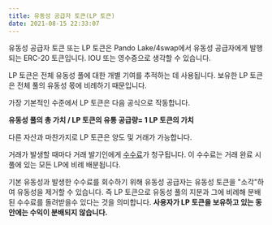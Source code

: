 ```yaml
---
title: 유동성 공급자 토큰(LP 토큰)
date: 2021-08-15 22:33:07
---
```


유동성 공급자 토큰 또는 LP 토큰은 Pando Lake/4swap에서 유동성 공급자에게 발행되는 ERC-20 토큰입니다. IOU 또는 영수증으로 생각할 수 있습니다.

LP 토큰은 전체 유동성 풀에 대한 개별 기여를 추적하는 데 사용됩니다. 보유한 LP 토큰은 전체 풀의 유동성 몫에 비례하기 때문입니다.

가장 기본적인 수준에서 LP 토큰은 다음 공식으로 작동합니다.

**유동성 풀의 총 가치 / LP 토큰의 유통 공급량= 1 LP 토큰의 가치**

다른 자산과 마찬가지로 LP 토큰은 양도 및 거래가 가능합니다.

거래가 발생할 때마다 거래 발기인에게 [수수료](./trading-fee)가 청구됩니다. 이 수수료는 거래 완료 시 풀에 있는 모든 LP에 비례 배분됩니다.

기본 유동성과 발생한 수수료를 회수하기 위해 유동성 공급자는 유동성 토큰을 "소각"하여 유동성을 제거할 수 있습니다. 즉 LP 토큰으로 유동성 풀의 지분과 그에 비례해 분배된 수수료를 돌려받을수 있다는 것을 의미합니다. **사용자가 LP 토큰을 보유하고 있는 동안에는 수익이 분배되지 않습니다.**





